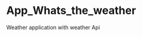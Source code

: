 # App_Whats_the_weather
Weather application with weather  Api   






















































































































  

















